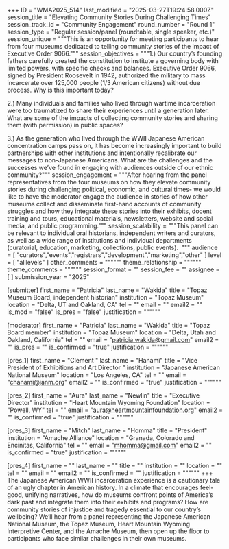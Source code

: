+++
ID = "WMA2025_514"
last_modified = "2025-03-27T19:24:58.000Z"
session_title = "Elevating Community Stories During Challenging Times"
session_track_id = "Community Engagement"
round_number = "Round 1"
session_type = "Regular session/panel (roundtable, single speaker, etc.)"
session_unique = """This is an opportunity for meeting participants to hear from four museums dedicated to telling community stories of the impact of Executive Order 9066."""
session_objectives = """1.) Our country’s founding fathers carefully created the constitution to institute a governing body with limited powers, with specific checks and balances. Executive Order 9066, signed by President Roosevelt in 1942, authorized the military to mass incarcerate over 125,000 people (1/3 American citizens) without due process. Why is this important today?

2.) Many individuals and families who lived through wartime incarceration were too traumatized to share their experiences until a generation later. What are some of the impacts of collecting community stories and sharing them (with permission) in public spaces?

3.) As the generation who lived through the WWII Japanese American concentration camps pass on, it has become increasingly important to build partnerships with other institutions and intentionally recalibrate our messages to non-Japanese Americans. What are the challenges and the successes we’ve found in engaging with audiences outside of our ethnic community?"""
session_engagement = """After hearing from the panel representatives from the four museums on how they elevate community stories during challenging political, economic, and cultural times- we would like to have the moderator engage the audience in stories of how other museums collect and disseminate first-hand accounts of community struggles and how they integrate these stories into their exhibits, docent training and tours, educational materials, newsletters, website and social media, and public programming."""
session_scalability = """This panel can be relevant to individual oral historians, independent writers and curators, as well as a wide range of institutions and individual departments (curatorial, education, marketing, collections, public events). 
"""
audience = [ "curators","events","registrars","development","marketing","other" ]
level = [ "alllevels" ]
other_comments = """"""
theme_relationship = """"""
theme_comments = """"""
session_format = ""
session_fee = ""
assignee = [  ]
submission_year = "2025"

[submitter]
first_name = "Patricia"
last_name = "Wakida"
title = "Topaz Museum Board, independent historian"
institution = "Topaz Museum"
location = "Delta, UT and Oakland, CA"
tel = ""
email = ""
email2 = ""
is_mod = "false"
is_pres = "false"
justification = """"""

[moderator]
first_name = "Patricia"
last_name = "Wakida"
title = "Topaz Board member"
institution = "Topaz Museum"
location = "Delta, Utah and Oakland, California"
tel = ""
email = "patricia.wakida@gmail.com"
email2 = ""
is_pres = ""
is_confirmed = "true"
justification = """"""

[pres_1]
first_name = "Clement "
last_name = "Hanami"
title = "Vice President of Exhibitions and Art Director "
institution = "Japanese American National Museum"
location = "Los Angeles, CA"
tel = ""
email = "chanami@janm.org"
email2 = ""
is_confirmed = "true"
justification = """"""

[pres_2]
first_name = "Aura"
last_name = "Newlin"
title = "Executive Director"
institution = "Heart Mountain Wyoming Foundation"
location = "Powell, WY"
tel = ""
email = "aura@heartmountainfoundation.org"
email2 = ""
is_confirmed = "true"
justification = """"""

[pres_3]
first_name = "Mitch"
last_name = "Homma"
title = "President"
institution = "Amache Alliance"
location = "Granada, Colorado and Encinitas, California"
tel = ""
email = "mhomma@gmail.com"
email2 = ""
is_confirmed = "true"
justification = """"""

[pres_4]
first_name = ""
last_name = ""
title = ""
institution = ""
location = ""
tel = ""
email = ""
email2 = ""
is_confirmed = ""
justification = """"""
+++
The Japanese American WWII incarceration experience is a cautionary tale of an ugly chapter in American history. In a climate that encourages feel-good, unifying narratives, how do museums confront points of America’s dark past and integrate them into their exhibits and programs? How are community stories of injustice and tragedy essential to our country’s wellbeing? We’ll hear from a panel representing the Japanese American National Museum, the Topaz Museum, Heart Mountain Wyoming Interpretive Center, and the Amache Museum, then open up the floor to participants who face similar challenges in their own museums.


